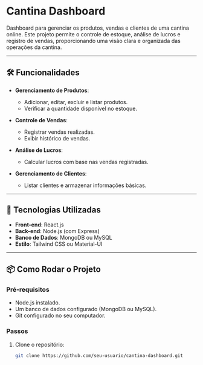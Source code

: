 # Cantina Dashboard

Dashboard para gerenciar os produtos, vendas e clientes de uma cantina online. Este projeto permite o controle de estoque, análise de lucros e registro de vendas, proporcionando uma visão clara e organizada das operações da cantina.

---

## 🛠️ Funcionalidades

- **Gerenciamento de Produtos**:
  - Adicionar, editar, excluir e listar produtos.
  - Verificar a quantidade disponível no estoque.

- **Controle de Vendas**:
  - Registrar vendas realizadas.
  - Exibir histórico de vendas.

- **Análise de Lucros**:
  - Calcular lucros com base nas vendas registradas.

- **Gerenciamento de Clientes**:
  - Listar clientes e armazenar informações básicas.

---

## 🚀 Tecnologias Utilizadas

- **Front-end**: React.js
- **Back-end**: Node.js (com Express)
- **Banco de Dados**: MongoDB ou MySQL
- **Estilo**: Tailwind CSS ou Material-UI

---

## 📦 Como Rodar o Projeto

### **Pré-requisitos**
- Node.js instalado.
- Um banco de dados configurado (MongoDB ou MySQL).
- Git configurado no seu computador.

### **Passos**
1. Clone o repositório:
   ```bash
   git clone https://github.com/seu-usuario/cantina-dashboard.git
